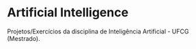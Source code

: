 # Artificial Intelligence

Projetos/Exercícios da disciplina de Inteligência Artificial - UFCG (Mestrado).
